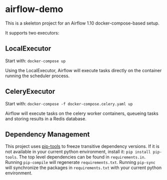 # airflow-demo

This is a skeleton project for an Airflow 1.10 docker-compose-based setup.

It supports two executors:

## LocalExecutor

Start with: `docker-compose up`

Using the LocalExecutor, Airflow will execute tasks directly on the container running the scheduler process.

## CeleryExecutor

Start with: `docker-compose -f docker-compose.celery.yaml up`

Airflow will execute tasks on the celery worker containers, queueing tasks and storing results in a Redis database.

## Dependency Management

This project uses [pip-tools](https://github.com/jazzband/pip-tools) to freeze transitive dependency versions.
If it is not available in your current python environment, install it: `pip install pip-tools`.
The top level dependencies can be found in `requirements.in`. Running `pip-compile` will regenerate `requirements.txt`.
Running `pip-sync` will synchronize the packages in `requirements.txt` with your current python environment.
